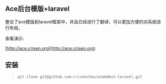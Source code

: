 ## Ace后台模版+laravel

整合了ace模版到laravel框架中，并且已经进行了翻译，可以更加方便的对系统进行布局，

查看演示:

[http://ace.crisen.org](http://ace.crisen.org)

## 安装

> ~~~
> git clone git@github.com:crisenchou/aceAdmin-laravel.git
> ~~~

